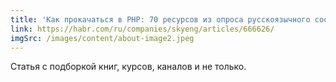 ```yaml
---
title: 'Как прокачаться в PHP: 70 ресурсов из опроса русскоязычного сообщества'
link: https://habr.com/ru/companies/skyeng/articles/666626/
imgSrc: /images/content/about-image2.jpeg
---
```


Статья с подборкой книг, курсов, каналов и не только.
